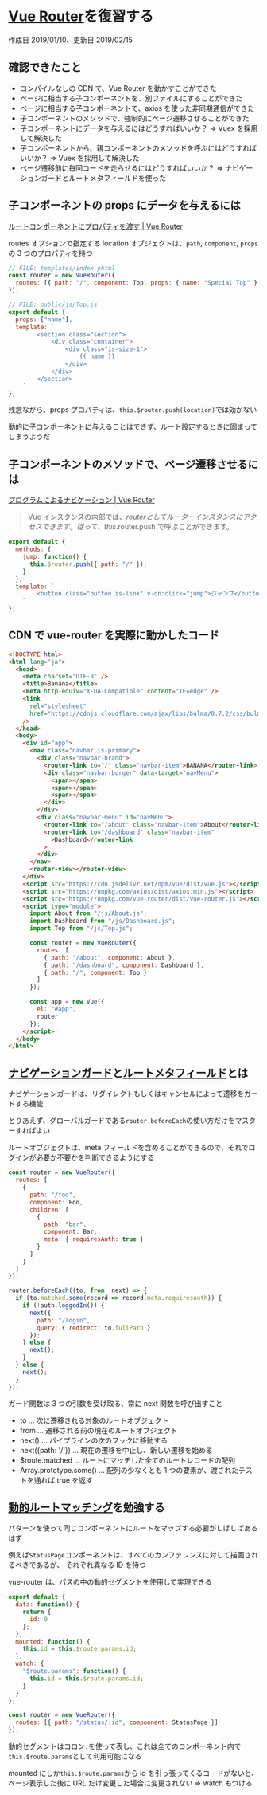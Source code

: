 # [Vue Router](https://router.vuejs.org/ja/)を復習する

作成日 2019/01/10、更新日 2019/02/15

## 確認できたこと

- コンパイルなしの CDN で、Vue Router を動かすことができた
- ページに相当する子コンポーネントを、別ファイルにすることができた
- ページに相当する子コンポーネントで、axios を使った非同期通信ができた
- 子コンポーネントのメソッドで、強制的にページ遷移させることができた
- 子コンポーネントにデータを与えるにはどうすればいいか？ => Vuex を採用して解決した
- 子コンポーネントから、親コンポーネントのメソッドを呼ぶにはどうすればいいか？ => Vuex を採用して解決した
- ページ遷移前に毎回コードを走らせるにはどうすればいいか？ => ナビゲーションガードとルートメタフィールドを使った

## 子コンポーネントの props にデータを与えるには

[ルートコンポーネントにプロパティを渡す \| Vue Router](https://router.vuejs.org/ja/guide/essentials/passing-props.html)

routes オプションで指定する location オブジェクトは、`path`, `component`, `props` の 3 つのプロパティを持つ

```js
// FILE: templates/index.phtml
const router = new VueRouter({
  routes: [{ path: "/", component: Top, props: { name: "Special Top" } }]
});

// FILE: public/js/Top.js
export default {
  props: ["name"],
  template: `
        <section class="section">
            <div class="container">
                <div class="is-size-1">
                    {{ name }}
                </div>
            </div>
        </section>
    `
};
```

残念ながら、props プロパティは、`this.$router.push(location)`では効かない

動的に子コンポーネントに与えることはできず、ルート設定するときに固まってしまうようだ

## 子コンポーネントのメソッドで、ページ遷移させるには

[プログラムによるナビゲーション \| Vue Router](https://router.vuejs.org/ja/guide/essentials/navigation.html)

> Vue インスタンスの内部では、$router としてルーターインスタンスにアクセスできます。従って、this.$router.push で呼ぶことができます。

```js
export default {
  methods: {
    jump: function() {
      this.$router.push({ path: "/" });
    }
  },
  template: `
        <button class="button is-link" v-on:click="jump">ジャンプ</button>
    `
};
```

## CDN で vue-router を実際に動かしたコード

```html
<!DOCTYPE html>
<html lang="ja">
  <head>
    <meta charset="UTF-8" />
    <title>Banana</title>
    <meta http-equiv="X-UA-Compatible" content="IE=edge" />
    <link
      rel="stylesheet"
      href="https://cdnjs.cloudflare.com/ajax/libs/bulma/0.7.2/css/bulma.min.css"
    />
  </head>
  <body>
    <div id="app">
      <nav class="navbar is-primary">
        <div class="navbar-brand">
          <router-link to="/" class="navbar-item">BANANA</router-link>
          <div class="navbar-burger" data-target="navMenu">
            <span></span>
            <span></span>
            <span></span>
          </div>
        </div>
        <div class="navbar-menu" id="navMenu">
          <router-link to="/about" class="navbar-item">About</router-link>
          <router-link to="/dashboard" class="navbar-item"
            >Dashboard</router-link
          >
        </div>
      </nav>
      <router-view></router-view>
    </div>
    <script src="https://cdn.jsdelivr.net/npm/vue/dist/vue.js"></script>
    <script src="https://unpkg.com/axios/dist/axios.min.js"></script>
    <script src="https://unpkg.com/vue-router/dist/vue-router.js"></script>
    <script type="module">
      import About from "/js/About.js";
      import Dashboard from "/js/Dashboard.js";
      import Top from "/js/Top.js";

      const router = new VueRouter({
        routes: [
          { path: "/about", component: About },
          { path: "/dashboard", component: Dashboard },
          { path: "/", component: Top }
        ]
      });

      const app = new Vue({
        el: "#app",
        router
      });
    </script>
  </body>
</html>
```

## [ナビゲーションガード](https://router.vuejs.org/ja/guide/advanced/navigation-guards.html)と[ルートメタフィールド](https://router.vuejs.org/ja/guide/advanced/meta.html)とは

ナビゲーションガードは、リダイレクトもしくはキャンセルによって遷移をガードする機能

とりあえず、グローバルガードである`router.beforeEach`の使い方だけをマスターすればよい

ルートオブジェクトは、meta フィールドを含めることができるので、それでログインが必要か不要かを判断できるようにする

```js
const router = new VueRouter({
  routes: [
    {
      path: "/foo",
      component: Foo,
      children: [
        {
          path: "bar",
          component: Bar,
          meta: { requiresAuth: true }
        }
      ]
    }
  ]
});

router.beforeEach((to, from, next) => {
  if (to.matched.some(record => record.meta.requiresAuth)) {
    if (!auth.loggedIn()) {
      next({
        path: "/login",
        query: { redirect: to.fullPath }
      });
    } else {
      next();
    }
  } else {
    next();
  }
});
```

ガード関数は 3 つの引数を受け取る、常に next 関数を呼び出すこと

- to ... 次に遷移される対象のルートオブジェクト
- from ... 遷移される前の現在のルートオブジェクト
- next() ... パイプラインの次のフックに移動する
- next({path: '/'}) ... 現在の遷移を中止し、新しい遷移を始める
- \$route.matched ... ルートにマッチした全てのルートレコードの配列
- Array.prototype.some() ... 配列の少なくとも 1 つの要素が、渡されたテストを通れば true を返す

## [動的ルートマッチング](https://router.vuejs.org/ja/guide/essentials/dynamic-matching.html)を勉強する

パターンを使って同じコンポーネントにルートをマップする必要がしばしばあるはず

例えば`StatusPage`コンポーネントは、すべてのカンファレンスに対して描画されるべきであるが、
それぞれ異なる ID を持つ

vue-router は、パスの中の動的セグメントを使用して実現できる

```js
export default {
  data: function() {
    return {
      id: 0
    };
  },
  mounted: function() {
    this.id = this.$route.params.id;
  },
  watch: {
    "$route.params": function() {
      this.id = this.$route.params.id;
    }
  }
};

const router = new VueRouter({
  routes: [{ path: "/status/:id", compoonent: StatusPage }]
});
```

動的セグメントはコロン`:`を使って表し、これは全てのコンポーネント内で`this.$route.params`として利用可能になる

mounted にしか`this.$route.params`から id を引っ張ってくるコードがないと、
ページ表示した後に URL だけ変更した場合に変更されない => watch もつける
